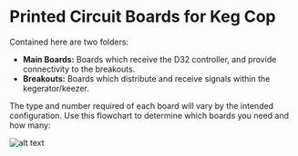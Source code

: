 # Printed Circuit Boards for Keg Cop

Contained here are two folders:

- **Main Boards:** Boards which receive the D32 controller, and provide connectivity to the breakouts.
- **Breakouts:** Boards which distribute and receive signals within the kegerator/keezer.

The type and number required of each board will vary by the intended configuration.  Use this flowchart to determine which boards you need and how many:

![alt text]('board_choice_flowchart.png' "Flow Chart")
